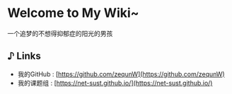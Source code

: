 # Welcome to My Wiki~

一个追梦的不想得抑郁症的阳光的男孩

## ♪ Links

- 我的GitHub : [https://github.com/zequnW](https://github.com/zequnW)
- 我的课题组 : [https://net-sust.github.io/](https://net-sust.github.io/)